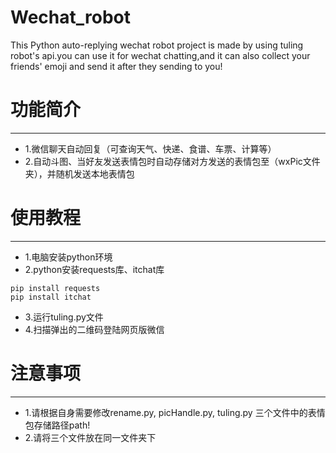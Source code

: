# Wechat_robot
This Python auto-replying wechat robot project is made by using tuling robot's api.you can use it for wechat chatting,and it can also collect your friends' emoji and send it after they sending to you!

# 功能简介
***
* 1.微信聊天自动回复（可查询天气、快递、食谱、车票、计算等）
* 2.自动斗图、当好友发送表情包时自动存储对方发送的表情包至（wxPic文件夹），并随机发送本地表情包

# 使用教程
***
* 1.电脑安装python环境
* 2.python安装requests库、itchat库
```
pip install requests
pip install itchat
```
* 3.运行tuling.py文件
* 4.扫描弹出的二维码登陆网页版微信

# 注意事项
***
* 1.请根据自身需要修改rename.py, picHandle.py, tuling.py 三个文件中的表情包存储路径path!
* 2.请将三个文件放在同一文件夹下
 
